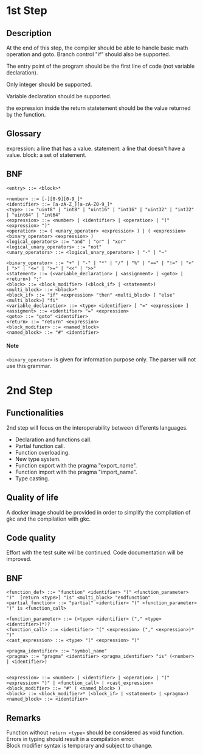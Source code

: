 # 1st Step
## Description
At the end of this step, the compiler should be able to handle basic math operation and goto.
Branch control "if" should also be supported.

The entry point of the program should be the first line of code (not variable declaration).

Only integer should be supported.

Variable declaration should be supported.

the expression inside the return statetement should be the value returned by the function.

## Glossary
expression: a line that has a value.
statement: a line that doesn't have a value.
block: a set of statement.
## BNF
```bnf
<entry> ::= <block>*

<number> ::= [-][0-9][0-9_]*
<identifier> ::= [a-zA-Z_][a-zA-Z0-9_]*
<type> ::= "uint8" | "int8" | "uint16" | "int16" | "uint32" | "int32" | "uint64" | "int64"
<expression> ::= <number> | <identifier> | <operation> | "(" <expression> ")"
<operation> ::= ( <unary_operator> <expression> ) | ( <expression> <binary_operator> <expression> )
<logical_operators> ::= "and" | "or" | "xor"
<logical_unary_operators> ::= "not"
<unary_operators> ::= <logical_unary_operators> | "-" | "~"

<binary_operator> ::= "+" | "-" | "*" | "/" | "%" | "==" | "!=" | "<" | ">" | "<=" | ">=" | "<<" | ">>"
<statement> ::= (<variable_declaration> | <assignment> | <goto> | <return>) ";"
<block> ::= <block_modifier> (<block_if> | <statement>)
<multi_block> ::= <block>*
<block_if> ::= "if" <expression> "then" <multi_block> [ "else" <multi_block>] "fi"
<variable_declaration> ::= <type> <identifier> [ "=" <expression> ]
<assigment> ::= <identifier> "=" <expression>
<goto> ::= "goto" <identifier>
<return> ::= "return" <expression>
<block_modifier> ::= <named_block>
<named_block> ::= "#" <identifier>
```
#### Note
`<binary_operator>` is given for information purpose only. The parser will not use this grammar. 

# 2nd Step
## Functionalities
2nd step will focus on the interoperability between differents languages.
* Declaration and functions call.
* Partial function call.
* Function overloading.
* New type system.
* Function export with the pragma "export_name".
* Function import with the pragma "import_name".
* Type casting.

## Quality of life
A docker image should be provided in order to simplify the compilation of gkc and the compilation with gkc.
## Code quality
Effort with the test suite will be continued.
Code documentation will be improved.


## BNF
```bnf
<function_def> ::= "function" <identifier> "(" <function_parameter> ")"  [return <type>] "is" <multi_block> "endfunction"
<partial_function> ::= "partial" <identifier> "(" <function_parameter> ")" is <function_call>

<function_parameter> ::= (<type> <identifier> ("," <type> <identifier>)*)?
<function_call> ::= <identifier> "(" <expression> ("," <expression>)* ")"
<cast_expression> ::= <type> "(" <expression> ")"

<pragma_identifier> ::= "symbol_name"
<pragma> ::= "pragma" <identifier> <pragma_identifier> "is" (<number> | <identifier>)


<expression> ::= <number> | <identifier> | <operation> | "(" <expression> ")" | <function_call> | <cast_expression>
<block_modifier> ::= "#" ( <named_block> )
<block> ::= <block_modifier>* (<block_if> | <statement> | <pragma>)
<named_block> ::= <identifier>

```

## Remarks
Function without `return <type>` should be considered as void function.\
Errors in typing should result in a compilation error.\
Block modifier syntax is temporary and subject to change.